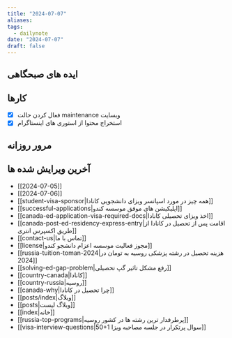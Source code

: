 ```yaml
---
title: "2024-07-07"
aliases: 
tags:
  - dailynote
date: "2024-07-07"
draft: false
---
```


## ایده های صبحگاهی


## کارها

- [x] فعال کردن حالت maintenance وبسایت
- [x] استخراج محتوا از استوری های اینستاگرام 

## مرور روزانه



## آخرین ویرایش شده ها
- [[2024-07-05]]
- [[2024-07-06]]
- [[student-visa-sponsor|همه چیز در مورد اسپانسر ویزای دانشجویی کانادا]]
- [[successful-applications|اپلیکیشن های موفق موسسه کندو]]
- [[canada-ed-application-visa-required-docs|اخذ ویزای تحصیلی کانادا]]
- [[canada-post-ed-residency-express-entry|اقامت پس از تحصیل در کانادا از طریق اکسپرس انتری]]
- [[contact-us|تماس با ما]]
- [[license|مجوز فعالیت موسسه اعزام دانشجو کندو]]
- [[russia-tuition-toman-2024|هزینه تحصیل در رشته پزشکی روسیه به تومان در 2024]]
- [[solving-ed-gap-problem|رفع مشکل تاثیر گپ تحصیلی]]
- [[country-canada|کانادا]]
- [[country-russia|روسیه]]
- [[canada-why|چرا تحصیل در کانادا]]
- [[posts/index|وبلاگ]]
- [[posts|وبلاگ لیست]]
- [[index|خانه]]
- [[russia-top-programs|پرطرفدار ترین رشته ها در کشور روسیه]]
- [[visa-interview-questions|50+1 سوال پرتکرار در جلسه مصاحبه ویزا]]

